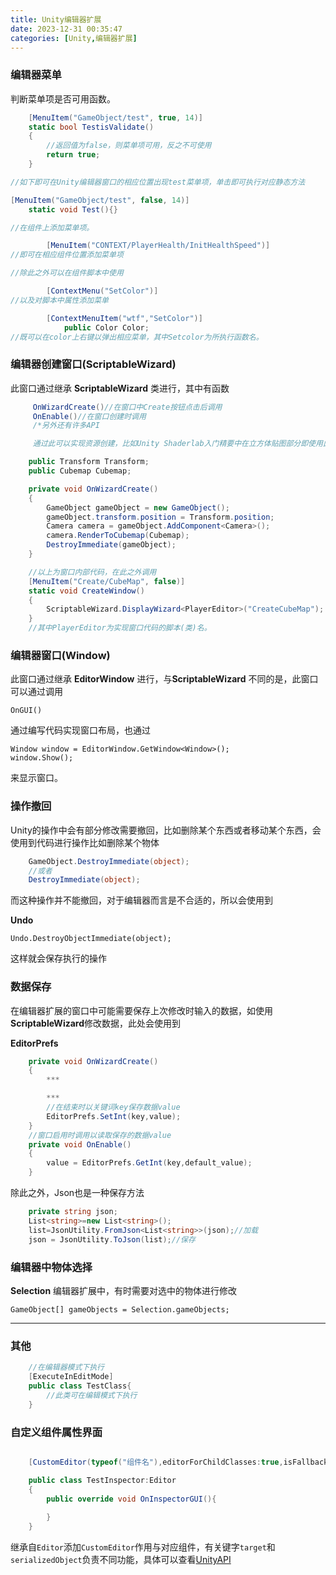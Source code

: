 ```yaml
---
title: Unity编辑器扩展
date: 2023-12-31 00:35:47
categories: [Unity,编辑器扩展]
---
```

### 编辑器菜单
判断菜单项是否可用函数。
```c#
    [MenuItem("GameObject/test", true, 14)]
    static bool TestisValidate()
    {
        //返回值为false，则菜单项可用，反之不可使用
        return true;
    }

//如下即可在Unity编辑器窗口的相应位置出现test菜单项，单击即可执行对应静态方法

[MenuItem("GameObject/test", false, 14)]
    static void Test(){}

//在组件上添加菜单项。

        [MenuItem("CONTEXT/PlayerHealth/InitHealthSpeed")]
//即可在相应组件位置添加菜单项

//除此之外可以在组件脚本中使用

        [ContextMenu("SetColor")]
//以及对脚本中属性添加菜单

        [ContextMenuItem("wtf","SetColor")]
            public Color Color;
//既可以在color上右键以弹出相应菜单，其中Setcolor为所执行函数名。
```
### 编辑器创建窗口(ScriptableWizard)
此窗口通过继承 **ScriptableWizard** 类进行，其中有函数
```C#
     OnWizardCreate()//在窗口中Create按钮点击后调用
     OnEnable()//在窗口创建时调用
     /*另外还有许多API

     通过此可以实现资源创建，比如Unity Shaderlab入门精要中在立方体贴图部分即使用此功能。*/

    public Transform Transform;
    public Cubemap Cubemap;

    private void OnWizardCreate()
    {
        GameObject gameObject = new GameObject();
        gameObject.transform.position = Transform.position;
        Camera camera = gameObject.AddComponent<Camera>();
        camera.RenderToCubemap(Cubemap);
        DestroyImmediate(gameObject);
    }

    //以上为窗口内部代码，在此之外调用
    [MenuItem("Create/CubeMap", false)]
    static void CreateWindow()
    {
        ScriptableWizard.DisplayWizard<PlayerEditor>("CreateCubeMap");
    }
    //其中PlayerEditor为实现窗口代码的脚本(类)名。
```
### 编辑器窗口(Window)
此窗口通过继承 **EditorWindow** 进行，与**ScriptableWizard** 不同的是，此窗口可以通过调用

    OnGUI() 
通过编写代码实现窗口布局，也通过

    Window window = EditorWindow.GetWindow<Window>();
    window.Show();
来显示窗口。

### 操作撤回
Unity的操作中会有部分修改需要撤回，比如删除某个东西或者移动某个东西，会使用到代码进行操作比如删除某个物体
```c#
    GameObject.DestroyImmediate(object);
    //或者
    DestroyImmediate(object);
```
而这种操作并不能撤回，对于编辑器而言是不合适的，所以会使用到 

**Undo**
    
    Undo.DestroyObjectImmediate(object);
这样就会保存执行的操作
### 数据保存
在编辑器扩展的窗口中可能需要保存上次修改时输入的数据，如使用**ScriptableWizard**修改数据，此处会使用到

 **EditorPrefs**
```c#
    private void OnWizardCreate()
    {
        ***

        ***
        //在结束时以关键词key保存数据value
        EditorPrefs.SetInt(key,value);
    }
    //窗口启用时调用以读取保存的数据value
    private void OnEnable()
    {
        value = EditorPrefs.GetInt(key,default_value);
    }
```
除此之外，Json也是一种保存方法
```c#
    private string json;
    List<string>=new List<string>();
    list=JsonUtility.FromJson<List<string>>(json);//加载
    json = JsonUtility.ToJson(list);//保存
```
### 编辑器中物体选择
**Selection**
编辑器扩展中，有时需要对选中的物体进行修改

    GameObject[] gameObjects = Selection.gameObjects;
---
### 其他
```c#
    //在编辑器模式下执行
    [ExecuteInEditMode]
    public class TestClass{
        //此类可在编辑模式下执行
    }
```
### 自定义组件属性界面
```c#

    [CustomEditor(typeof("组件名"),editorForChildClasses:true,isFallback = false)]

    public class TestInspector:Editor
    {
        public override void OnInspectorGUI(){
            
        }
    }
```    
继承自`Editor`添加`CustomEditor`作用与对应组件，有关键字`target`和`serializedObject`负责不同功能，具体可以查看[UnityAPI]

[UnityAPI]:https://docs.unity.cn/cn/2019.4/ScriptReference/Editor.html

